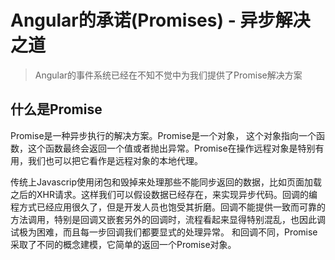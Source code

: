 # Angular的承诺(Promises) - 异步解决之道

> Angular的事件系统已经在不知不觉中为我们提供了Promise解决方案

## 什么是Promise

Promise是一种异步执行的解决方案。Promise是一个对象， 这个对象指向一个函数，这个函数最终会返回一个值或者抛出异常。Promise在操作远程对象是特别有用，我们也可以把它看作是远程对象的本地代理。

传统上Javascrip使用闭包和毁掉来处理那些不能同步返回的数据，比如页面加载之后的XHR请求。这样我们可以假设数据已经存在，来实现异步代码。回调的编程方式已经应用很久了，但是开发人员也饱受其折磨。回调不能提供一致而可靠的方法调用，特别是回调又嵌套另外的回调时，流程看起来显得特别混乱，也因此调试极为困难，而且每一步回调我们都要显式的处理异常。
和回调不同，Promise采取了不同的概念建模，它简单的返回一个Promise对象。
 
 